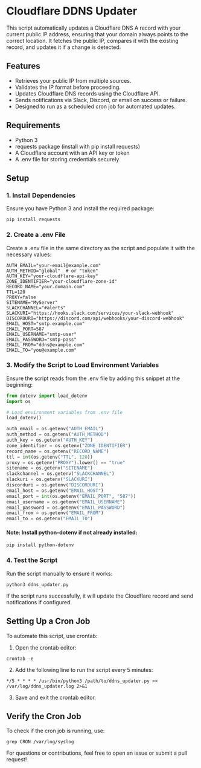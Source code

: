 # Cloudflare DDNS Updater

This script automatically updates a Cloudflare DNS A record with your current public IP address, ensuring that your domain always points to the correct location. It fetches the public IP, compares it with the existing record, and updates it if a change is detected.

## Features

* Retrieves your public IP from multiple sources.
* Validates the IP format before proceeding.
* Updates Cloudflare DNS records using the Cloudflare API.
* Sends notifications via Slack, Discord, or email on success or failure.
* Designed to run as a scheduled cron job for automated updates.

## Requirements

* Python 3
* requests package (install with pip install requests)
* A Cloudflare account with an API key or token
* A .env file for storing credentials securely

## Setup
### 1. Install Dependencies

Ensure you have Python 3 and install the required package:
```shell
pip install requests
```
### 2. Create a .env File

Create a .env file in the same directory as the script and populate it with the necessary values:

```shell
AUTH_EMAIL="your-email@example.com"
AUTH_METHOD="global"  # or "token"
AUTH_KEY="your-cloudflare-api-key"
ZONE_IDENTIFIER="your-cloudflare-zone-id"
RECORD_NAME="your.domain.com"
TTL=120
PROXY=false
SITENAME="MyServer"
SLACKCHANNEL="#alerts"
SLACKURI="https://hooks.slack.com/services/your-slack-webhook"
DISCORDURI="https://discord.com/api/webhooks/your-discord-webhook"
EMAIL_HOST="smtp.example.com"
EMAIL_PORT=587
EMAIL_USERNAME="smtp-user"
EMAIL_PASSWORD="smtp-pass"
EMAIL_FROM="ddns@example.com"
EMAIL_TO="you@example.com"
```
### 3. Modify the Script to Load Environment Variables

Ensure the script reads from the .env file by adding this snippet at the beginning:

```python
from dotenv import load_dotenv
import os

# Load environment variables from .env file
load_dotenv()

auth_email = os.getenv("AUTH_EMAIL")
auth_method = os.getenv("AUTH_METHOD")
auth_key = os.getenv("AUTH_KEY")
zone_identifier = os.getenv("ZONE_IDENTIFIER")
record_name = os.getenv("RECORD_NAME")
ttl = int(os.getenv("TTL", 120))
proxy = os.getenv("PROXY").lower() == "true"
sitename = os.getenv("SITENAME")
slackchannel = os.getenv("SLACKCHANNEL")
slackuri = os.getenv("SLACKURI")
discorduri = os.getenv("DISCORDURI")
email_host = os.getenv("EMAIL_HOST")
email_port = int(os.getenv("EMAIL_PORT", "587"))
email_username = os.getenv("EMAIL_USERNAME")
email_password = os.getenv("EMAIL_PASSWORD")
email_from = os.getenv("EMAIL_FROM")
email_to = os.getenv("EMAIL_TO")
```
#### Note: Install python-dotenv if not already installed:
```shell
pip install python-dotenv
```
### 4. Test the Script

Run the script manually to ensure it works:
```shell
python3 ddns_updater.py
```

If the script runs successfully, it will update the Cloudflare record and send notifications if configured.

## Setting Up a Cron Job

To automate this script, use crontab:

1. Open the crontab editor:
```shell
crontab -e
```

2. Add the following line to run the script every 5 minutes:
```shell
*/5 * * * * /usr/bin/python3 /path/to/ddns_updater.py >> /var/log/ddns_updater.log 2>&1
```
3. Save and exit the crontab editor.

## Verify the Cron Job

To check if the cron job is running, use:
```shell
grep CRON /var/log/syslog
```

For questions or contributions, feel free to open an issue or submit a pull request!
